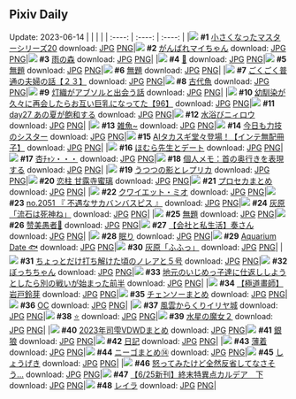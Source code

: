 ## Pixiv Daily
Update: 2023-06-14
|      |      |      |
| :----: | :----: | :----: |
|![](https://pixiv.microyu.workers.dev/c/240x480/img-master/img/2023/06/12/18/02/37/108953700_p0_master1200.jpg) **#1** [小さくなったマスターシリーズ20](https://www.pixiv.net/artworks/108953700) download: [JPG](https://pixiv.microyu.workers.dev/img-original/img/2023/06/12/18/02/37/108953700_p0.jpg) [PNG](https://pixiv.microyu.workers.dev/img-original/img/2023/06/12/18/02/37/108953700_p0.png)|![](https://pixiv.microyu.workers.dev/c/240x480/img-master/img/2023/06/12/08/31/20/108944628_p0_master1200.jpg) **#2** [がんばれマイちゃん](https://www.pixiv.net/artworks/108944628) download: [JPG](https://pixiv.microyu.workers.dev/img-original/img/2023/06/12/08/31/20/108944628_p0.jpg) [PNG](https://pixiv.microyu.workers.dev/img-original/img/2023/06/12/08/31/20/108944628_p0.png)|![](https://pixiv.microyu.workers.dev/c/240x480/img-master/img/2023/06/13/00/01/53/108964761_p0_master1200.jpg) **#3** [雨の森](https://www.pixiv.net/artworks/108964761) download: [JPG](https://pixiv.microyu.workers.dev/img-original/img/2023/06/13/00/01/53/108964761_p0.jpg) [PNG](https://pixiv.microyu.workers.dev/img-original/img/2023/06/13/00/01/53/108964761_p0.png)|
|![](https://pixiv.microyu.workers.dev/c/240x480/img-master/img/2023/06/12/00/00/27/108936330_p0_master1200.jpg) **#4** [💝](https://www.pixiv.net/artworks/108936330) download: [JPG](https://pixiv.microyu.workers.dev/img-original/img/2023/06/12/00/00/27/108936330_p0.jpg) [PNG](https://pixiv.microyu.workers.dev/img-original/img/2023/06/12/00/00/27/108936330_p0.png)|![](https://pixiv.microyu.workers.dev/c/240x480/img-master/img/2023/06/12/00/17/55/108937175_p0_master1200.jpg) **#5** [無題](https://www.pixiv.net/artworks/108937175) download: [JPG](https://pixiv.microyu.workers.dev/img-original/img/2023/06/12/00/17/55/108937175_p0.jpg) [PNG](https://pixiv.microyu.workers.dev/img-original/img/2023/06/12/00/17/55/108937175_p0.png)|![](https://pixiv.microyu.workers.dev/c/240x480/img-master/img/2023/06/12/00/32/53/108937677_p0_master1200.jpg) **#6** [無題](https://www.pixiv.net/artworks/108937677) download: [JPG](https://pixiv.microyu.workers.dev/img-original/img/2023/06/12/00/32/53/108937677_p0.jpg) [PNG](https://pixiv.microyu.workers.dev/img-original/img/2023/06/12/00/32/53/108937677_p0.png)|
|![](https://pixiv.microyu.workers.dev/c/240x480/img-master/img/2023/06/12/19/36/10/108955988_p0_master1200.jpg) **#7** [ごくごく普通の夫婦の話【２３】](https://www.pixiv.net/artworks/108955988) download: [JPG](https://pixiv.microyu.workers.dev/img-original/img/2023/06/12/19/36/10/108955988_p0.jpg) [PNG](https://pixiv.microyu.workers.dev/img-original/img/2023/06/12/19/36/10/108955988_p0.png)|![](https://pixiv.microyu.workers.dev/c/240x480/img-master/img/2023/06/12/20/30/01/108957456_p0_master1200.jpg) **#8** [古代魚](https://www.pixiv.net/artworks/108957456) download: [JPG](https://pixiv.microyu.workers.dev/img-original/img/2023/06/12/20/30/01/108957456_p0.jpg) [PNG](https://pixiv.microyu.workers.dev/img-original/img/2023/06/12/20/30/01/108957456_p0.png)|![](https://pixiv.microyu.workers.dev/c/240x480/img-master/img/2023/06/13/00/16/07/108965353_p0_master1200.jpg) **#9** [灯織がアブソルと出会う話](https://www.pixiv.net/artworks/108965353) download: [JPG](https://pixiv.microyu.workers.dev/img-original/img/2023/06/13/00/16/07/108965353_p0.jpg) [PNG](https://pixiv.microyu.workers.dev/img-original/img/2023/06/13/00/16/07/108965353_p0.png)|
|![](https://pixiv.microyu.workers.dev/c/240x480/img-master/img/2023/06/12/00/01/59/108936510_p0_master1200.jpg) **#10** [幼馴染が久々に再会したらお互い巨乳になってた【96】](https://www.pixiv.net/artworks/108936510) download: [JPG](https://pixiv.microyu.workers.dev/img-original/img/2023/06/12/00/01/59/108936510_p0.jpg) [PNG](https://pixiv.microyu.workers.dev/img-original/img/2023/06/12/00/01/59/108936510_p0.png)|![](https://pixiv.microyu.workers.dev/c/240x480/img-master/img/2023/06/13/21/10/33/108985926_p0_master1200.jpg) **#11** [day27 あの夏が飽和する](https://www.pixiv.net/artworks/108985926) download: [JPG](https://pixiv.microyu.workers.dev/img-original/img/2023/06/13/21/10/33/108985926_p0.jpg) [PNG](https://pixiv.microyu.workers.dev/img-original/img/2023/06/13/21/10/33/108985926_p0.png)|![](https://pixiv.microyu.workers.dev/c/240x480/img-master/img/2023/06/13/00/00/24/108964580_p0_master1200.jpg) **#12** [水浴びニィロウ](https://www.pixiv.net/artworks/108964580) download: [JPG](https://pixiv.microyu.workers.dev/img-original/img/2023/06/13/00/00/24/108964580_p0.jpg) [PNG](https://pixiv.microyu.workers.dev/img-original/img/2023/06/13/00/00/24/108964580_p0.png)|
|![](https://pixiv.microyu.workers.dev/c/240x480/img-master/img/2023/06/12/00/00/50/108936395_p0_master1200.jpg) **#13** [雑魚~](https://www.pixiv.net/artworks/108936395) download: [JPG](https://pixiv.microyu.workers.dev/img-original/img/2023/06/12/00/00/50/108936395_p0.jpg) [PNG](https://pixiv.microyu.workers.dev/img-original/img/2023/06/12/00/00/50/108936395_p0.png)|![](https://pixiv.microyu.workers.dev/c/240x480/img-master/img/2023/06/13/18/48/40/108982097_p0_master1200.jpg) **#14** [今日も力技のシスター](https://www.pixiv.net/artworks/108982097) download: [JPG](https://pixiv.microyu.workers.dev/img-original/img/2023/06/13/18/48/40/108982097_p0.jpg) [PNG](https://pixiv.microyu.workers.dev/img-original/img/2023/06/13/18/48/40/108982097_p0.png)|![](https://pixiv.microyu.workers.dev/c/240x480/img-master/img/2023/06/12/23/17/26/108963077_p0_master1200.jpg) **#15** [AIタカスギ堂々登場！【インテ無配冊子】](https://www.pixiv.net/artworks/108963077) download: [JPG](https://pixiv.microyu.workers.dev/img-original/img/2023/06/12/23/17/26/108963077_p0.jpg) [PNG](https://pixiv.microyu.workers.dev/img-original/img/2023/06/12/23/17/26/108963077_p0.png)|
|![](https://pixiv.microyu.workers.dev/c/240x480/img-master/img/2023/06/12/16/23/23/108951692_p0_master1200.jpg) **#16** [ほむら先生とデート](https://www.pixiv.net/artworks/108951692) download: [JPG](https://pixiv.microyu.workers.dev/img-original/img/2023/06/12/16/23/23/108951692_p0.jpg) [PNG](https://pixiv.microyu.workers.dev/img-original/img/2023/06/12/16/23/23/108951692_p0.png)|![](https://pixiv.microyu.workers.dev/c/240x480/img-master/img/2023/06/12/23/55/51/108964318_p0_master1200.jpg) **#17** [杏ﾁｬﾝ・・・](https://www.pixiv.net/artworks/108964318) download: [JPG](https://pixiv.microyu.workers.dev/img-original/img/2023/06/12/23/55/51/108964318_p0.jpg) [PNG](https://pixiv.microyu.workers.dev/img-original/img/2023/06/12/23/55/51/108964318_p0.png)|![](https://pixiv.microyu.workers.dev/c/240x480/img-master/img/2023/06/14/07/12/27/108971650_p0_master1200.jpg) **#18** [個人メモ：首の奥行きを表現する](https://www.pixiv.net/artworks/108971650) download: [JPG](https://pixiv.microyu.workers.dev/img-original/img/2023/06/14/07/12/27/108971650_p0.jpg) [PNG](https://pixiv.microyu.workers.dev/img-original/img/2023/06/14/07/12/27/108971650_p0.png)|
|![](https://pixiv.microyu.workers.dev/c/240x480/img-master/img/2023/06/12/19/04/13/108955207_p0_master1200.jpg) **#19** [うつつの影とレプリカ](https://www.pixiv.net/artworks/108955207) download: [JPG](https://pixiv.microyu.workers.dev/img-original/img/2023/06/12/19/04/13/108955207_p0.jpg) [PNG](https://pixiv.microyu.workers.dev/img-original/img/2023/06/12/19/04/13/108955207_p0.png)|![](https://pixiv.microyu.workers.dev/c/240x480/img-master/img/2023/06/12/17/00/02/108952353_p0_master1200.jpg) **#20** [恋柱 甘露寺蜜璃](https://www.pixiv.net/artworks/108952353) download: [JPG](https://pixiv.microyu.workers.dev/img-original/img/2023/06/12/17/00/02/108952353_p0.jpg) [PNG](https://pixiv.microyu.workers.dev/img-original/img/2023/06/12/17/00/02/108952353_p0.png)|![](https://pixiv.microyu.workers.dev/c/240x480/img-master/img/2023/06/12/12/35/58/108947992_p0_master1200.jpg) **#21** [プロセカまとめ](https://www.pixiv.net/artworks/108947992) download: [JPG](https://pixiv.microyu.workers.dev/img-original/img/2023/06/12/12/35/58/108947992_p0.jpg) [PNG](https://pixiv.microyu.workers.dev/img-original/img/2023/06/12/12/35/58/108947992_p0.png)|
|![](https://pixiv.microyu.workers.dev/c/240x480/img-master/img/2023/06/12/02/54/59/108940774_p0_master1200.jpg) **#22** [クワイエット・ミオ](https://www.pixiv.net/artworks/108940774) download: [JPG](https://pixiv.microyu.workers.dev/img-original/img/2023/06/12/02/54/59/108940774_p0.jpg) [PNG](https://pixiv.microyu.workers.dev/img-original/img/2023/06/12/02/54/59/108940774_p0.png)|![](https://pixiv.microyu.workers.dev/c/240x480/img-master/img/2023/06/13/12/19/59/108975729_p0_master1200.jpg) **#23** [no.2051 『 不遇なサカバンバスピス 』](https://www.pixiv.net/artworks/108975729) download: [JPG](https://pixiv.microyu.workers.dev/img-original/img/2023/06/13/12/19/59/108975729_p0.jpg) [PNG](https://pixiv.microyu.workers.dev/img-original/img/2023/06/13/12/19/59/108975729_p0.png)|![](https://pixiv.microyu.workers.dev/c/240x480/img-master/img/2023/06/12/16/14/56/108951554_p0_master1200.jpg) **#24** [灰原「流石は死神ね」](https://www.pixiv.net/artworks/108951554) download: [JPG](https://pixiv.microyu.workers.dev/img-original/img/2023/06/12/16/14/56/108951554_p0.jpg) [PNG](https://pixiv.microyu.workers.dev/img-original/img/2023/06/12/16/14/56/108951554_p0.png)|
|![](https://pixiv.microyu.workers.dev/c/240x480/img-master/img/2023/06/13/03/30/14/108969258_p0_master1200.jpg) **#25** [無題](https://www.pixiv.net/artworks/108969258) download: [JPG](https://pixiv.microyu.workers.dev/img-original/img/2023/06/13/03/30/14/108969258_p0.jpg) [PNG](https://pixiv.microyu.workers.dev/img-original/img/2023/06/13/03/30/14/108969258_p0.png)|![](https://pixiv.microyu.workers.dev/c/240x480/img-master/img/2023/06/12/00/07/38/108936808_p0_master1200.jpg) **#26** [赞美愚者🧐](https://www.pixiv.net/artworks/108936808) download: [JPG](https://pixiv.microyu.workers.dev/img-original/img/2023/06/12/00/07/38/108936808_p0.jpg) [PNG](https://pixiv.microyu.workers.dev/img-original/img/2023/06/12/00/07/38/108936808_p0.png)|![](https://pixiv.microyu.workers.dev/c/240x480/img-master/img/2023/06/13/13/32/14/108976796_p0_master1200.jpg) **#27** [【会社と私生活】奏さん](https://www.pixiv.net/artworks/108976796) download: [JPG](https://pixiv.microyu.workers.dev/img-original/img/2023/06/13/13/32/14/108976796_p0.jpg) [PNG](https://pixiv.microyu.workers.dev/img-original/img/2023/06/13/13/32/14/108976796_p0.png)|
|![](https://pixiv.microyu.workers.dev/c/240x480/img-master/img/2023/06/13/00/06/41/108964985_p0_master1200.jpg) **#28** [眠り](https://www.pixiv.net/artworks/108964985) download: [JPG](https://pixiv.microyu.workers.dev/img-original/img/2023/06/13/00/06/41/108964985_p0.jpg) [PNG](https://pixiv.microyu.workers.dev/img-original/img/2023/06/13/00/06/41/108964985_p0.png)|![](https://pixiv.microyu.workers.dev/c/240x480/img-master/img/2023/06/13/00/16/25/108965363_p0_master1200.jpg) **#29** [Aquarium Date 🐟](https://www.pixiv.net/artworks/108965363) download: [JPG](https://pixiv.microyu.workers.dev/img-original/img/2023/06/13/00/16/25/108965363_p0.jpg) [PNG](https://pixiv.microyu.workers.dev/img-original/img/2023/06/13/00/16/25/108965363_p0.png)|![](https://pixiv.microyu.workers.dev/c/240x480/img-master/img/2023/06/13/15/31/05/108978489_p0_master1200.jpg) **#30** [灰原「ふふっ」](https://www.pixiv.net/artworks/108978489) download: [JPG](https://pixiv.microyu.workers.dev/img-original/img/2023/06/13/15/31/05/108978489_p0.jpg) [PNG](https://pixiv.microyu.workers.dev/img-original/img/2023/06/13/15/31/05/108978489_p0.png)|
|![](https://pixiv.microyu.workers.dev/c/240x480/img-master/img/2023/06/12/00/01/00/108936419_p0_master1200.jpg) **#31** [ちょっとだけ打ち解けた頃のノレアと５号](https://www.pixiv.net/artworks/108936419) download: [JPG](https://pixiv.microyu.workers.dev/img-original/img/2023/06/12/00/01/00/108936419_p0.jpg) [PNG](https://pixiv.microyu.workers.dev/img-original/img/2023/06/12/00/01/00/108936419_p0.png)|![](https://pixiv.microyu.workers.dev/c/240x480/img-master/img/2023/06/12/00/04/06/108936654_p0_master1200.jpg) **#32** [ぼっちちゃん](https://www.pixiv.net/artworks/108936654) download: [JPG](https://pixiv.microyu.workers.dev/img-original/img/2023/06/12/00/04/06/108936654_p0.jpg) [PNG](https://pixiv.microyu.workers.dev/img-original/img/2023/06/12/00/04/06/108936654_p0.png)|![](https://pixiv.microyu.workers.dev/c/240x480/img-master/img/2023/06/13/11/03/01/108974582_p0_master1200.jpg) **#33** [地元のいじめっ子達に仕返ししようとしたら別の戦いが始まった前半](https://www.pixiv.net/artworks/108974582) download: [JPG](https://pixiv.microyu.workers.dev/img-original/img/2023/06/13/11/03/01/108974582_p0.jpg) [PNG](https://pixiv.microyu.workers.dev/img-original/img/2023/06/13/11/03/01/108974582_p0.png)|
|![](https://pixiv.microyu.workers.dev/c/240x480/img-master/img/2023/06/12/00/14/59/108937077_p0_master1200.jpg) **#34** [【極道畫師】岩戸鈴芽](https://www.pixiv.net/artworks/108937077) download: [JPG](https://pixiv.microyu.workers.dev/img-original/img/2023/06/12/00/14/59/108937077_p0.jpg) [PNG](https://pixiv.microyu.workers.dev/img-original/img/2023/06/12/00/14/59/108937077_p0.png)|![](https://pixiv.microyu.workers.dev/c/240x480/img-master/img/2023/06/13/10/27/50/108974069_p0_master1200.jpg) **#35** [チェンソーまとめ](https://www.pixiv.net/artworks/108974069) download: [JPG](https://pixiv.microyu.workers.dev/img-original/img/2023/06/13/10/27/50/108974069_p0.jpg) [PNG](https://pixiv.microyu.workers.dev/img-original/img/2023/06/13/10/27/50/108974069_p0.png)|![](https://pixiv.microyu.workers.dev/c/240x480/img-master/img/2023/06/12/21/08/24/108958727_p0_master1200.jpg) **#36** [OC](https://www.pixiv.net/artworks/108958727) download: [JPG](https://pixiv.microyu.workers.dev/img-original/img/2023/06/12/21/08/24/108958727_p0.jpg) [PNG](https://pixiv.microyu.workers.dev/img-original/img/2023/06/12/21/08/24/108958727_p0.png)|
|![](https://pixiv.microyu.workers.dev/c/240x480/img-master/img/2023/06/13/00/00/18/108964552_p0_master1200.jpg) **#37** [風雲からくりイリヤ城](https://www.pixiv.net/artworks/108964552) download: [JPG](https://pixiv.microyu.workers.dev/img-original/img/2023/06/13/00/00/18/108964552_p0.jpg) [PNG](https://pixiv.microyu.workers.dev/img-original/img/2023/06/13/00/00/18/108964552_p0.png)|![](https://pixiv.microyu.workers.dev/c/240x480/img-master/img/2023/06/13/10/52/18/108974410_p0_master1200.jpg) **#38** [⭐](https://www.pixiv.net/artworks/108974410) download: [JPG](https://pixiv.microyu.workers.dev/img-original/img/2023/06/13/10/52/18/108974410_p0.jpg) [PNG](https://pixiv.microyu.workers.dev/img-original/img/2023/06/13/10/52/18/108974410_p0.png)|![](https://pixiv.microyu.workers.dev/c/240x480/img-master/img/2023/06/12/20/52/25/108958126_p0_master1200.jpg) **#39** [水星の魔女２](https://www.pixiv.net/artworks/108958126) download: [JPG](https://pixiv.microyu.workers.dev/img-original/img/2023/06/12/20/52/25/108958126_p0.jpg) [PNG](https://pixiv.microyu.workers.dev/img-original/img/2023/06/12/20/52/25/108958126_p0.png)|
|![](https://pixiv.microyu.workers.dev/c/240x480/img-master/img/2023/06/12/14/12/55/108949481_p0_master1200.jpg) **#40** [2023年司雫VDWDまとめ](https://www.pixiv.net/artworks/108949481) download: [JPG](https://pixiv.microyu.workers.dev/img-original/img/2023/06/12/14/12/55/108949481_p0.jpg) [PNG](https://pixiv.microyu.workers.dev/img-original/img/2023/06/12/14/12/55/108949481_p0.png)|![](https://pixiv.microyu.workers.dev/c/240x480/img-master/img/2023/06/13/01/13/02/108966962_p0_master1200.jpg) **#41** [銀狼](https://www.pixiv.net/artworks/108966962) download: [JPG](https://pixiv.microyu.workers.dev/img-original/img/2023/06/13/01/13/02/108966962_p0.jpg) [PNG](https://pixiv.microyu.workers.dev/img-original/img/2023/06/13/01/13/02/108966962_p0.png)|![](https://pixiv.microyu.workers.dev/c/240x480/img-master/img/2023/06/13/18/39/08/108981889_p0_master1200.jpg) **#42** [日記](https://www.pixiv.net/artworks/108981889) download: [JPG](https://pixiv.microyu.workers.dev/img-original/img/2023/06/13/18/39/08/108981889_p0.jpg) [PNG](https://pixiv.microyu.workers.dev/img-original/img/2023/06/13/18/39/08/108981889_p0.png)|
|![](https://pixiv.microyu.workers.dev/c/240x480/img-master/img/2023/06/12/00/32/22/108937655_p0_master1200.jpg) **#43** [薄着](https://www.pixiv.net/artworks/108937655) download: [JPG](https://pixiv.microyu.workers.dev/img-original/img/2023/06/12/00/32/22/108937655_p0.jpg) [PNG](https://pixiv.microyu.workers.dev/img-original/img/2023/06/12/00/32/22/108937655_p0.png)|![](https://pixiv.microyu.workers.dev/c/240x480/img-master/img/2023/06/12/18/49/40/108954757_p0_master1200.jpg) **#44** [ニーゴまとめ⑭](https://www.pixiv.net/artworks/108954757) download: [JPG](https://pixiv.microyu.workers.dev/img-original/img/2023/06/12/18/49/40/108954757_p0.jpg) [PNG](https://pixiv.microyu.workers.dev/img-original/img/2023/06/12/18/49/40/108954757_p0.png)|![](https://pixiv.microyu.workers.dev/c/240x480/img-master/img/2023/06/12/12/00/03/108947335_p0_master1200.jpg) **#45** [しょうげき](https://www.pixiv.net/artworks/108947335) download: [JPG](https://pixiv.microyu.workers.dev/img-original/img/2023/06/12/12/00/03/108947335_p0.jpg) [PNG](https://pixiv.microyu.workers.dev/img-original/img/2023/06/12/12/00/03/108947335_p0.png)|
|![](https://pixiv.microyu.workers.dev/c/240x480/img-master/img/2023/06/12/17/13/09/108952648_p0_master1200.jpg) **#46** [怒ってみたけど全然反省してなさそう…](https://www.pixiv.net/artworks/108952648) download: [JPG](https://pixiv.microyu.workers.dev/img-original/img/2023/06/12/17/13/09/108952648_p0.jpg) [PNG](https://pixiv.microyu.workers.dev/img-original/img/2023/06/12/17/13/09/108952648_p0.png)|![](https://pixiv.microyu.workers.dev/c/240x480/img-master/img/2023/06/12/00/02/17/108936535_p0_master1200.jpg) **#47** [【6/25新刊】終末特異点カルデア　下](https://www.pixiv.net/artworks/108936535) download: [JPG](https://pixiv.microyu.workers.dev/img-original/img/2023/06/12/00/02/17/108936535_p0.jpg) [PNG](https://pixiv.microyu.workers.dev/img-original/img/2023/06/12/00/02/17/108936535_p0.png)|![](https://pixiv.microyu.workers.dev/c/240x480/img-master/img/2023/06/12/05/00/28/108942193_p0_master1200.jpg) **#48** [レイラ](https://www.pixiv.net/artworks/108942193) download: [JPG](https://pixiv.microyu.workers.dev/img-original/img/2023/06/12/05/00/28/108942193_p0.jpg) [PNG](https://pixiv.microyu.workers.dev/img-original/img/2023/06/12/05/00/28/108942193_p0.png)|
